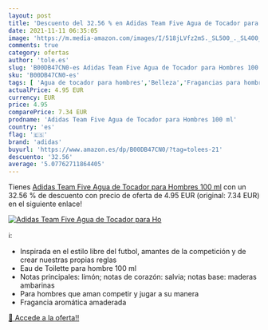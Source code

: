 ```yaml
---
layout: post
title: 'Descuento del 32.56 % en Adidas Team Five Agua de Tocador para Ho'
date: 2021-11-11 06:35:05
image: 'https://m.media-amazon.com/images/I/518jLVfz2mS._SL500_._SL400_.jpg'
comments: true
category: ofertas
author: 'tole.es'
slug: 'B00DB47CN0-es Adidas Team Five Agua de Tocador para Hombres 100 ml'
sku: 'B00DB47CN0-es'
tags: [ 'Agua de tocador para hombres','Belleza','Fragancias para hombres','Perfumes y fragancias','adidas','agua','de','tocador', ]
actualPrice: 4.95 EUR
currency: EUR
price: 4.95
comparePrice: 7.34 EUR
prodname: 'Adidas Team Five Agua de Tocador para Hombres 100 ml'
country: 'es'
flag: '🇪🇸'
brand: 'adidas'
buyurl: 'https://www.amazon.es/dp/B00DB47CN0/?tag=tolees-21'
descuento: '32.56'
average: '5.07762711864405'
---
```


Tienes [Adidas Team Five Agua de Tocador para Hombres 100 ml](https://www.amazon.es/dp/B00DB47CN0/?tag=tolees-21) con un 32.56 % de descuento con precio de oferta de 4.95 EUR (original: 7.34 EUR) en el siguiente enlace!

[![Adidas Team Five Agua de Tocador para Ho](https://m.media-amazon.com/images/I/518jLVfz2mS._SL500_._SL400_.jpg)](https://www.amazon.es/dp/B00DB47CN0/?tag=tolees-21)

ℹ️:

- Inspirada en el estilo libre del futbol, amantes de la competición y de crear nuestras propias reglas
- Eau de Toilette para hombre 100 ml
- Notas principales: limón; notas de corazón: salvia; notas base: maderas ambarinas
- Para hombres que aman competir y jugar a su manera
- Fragancia aromática amaderada

[🛒 Accede a la oferta!!](https://www.amazon.es/dp/B00DB47CN0/?tag=tolees-21)
